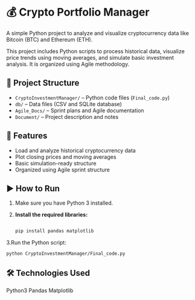 # 💰 Crypto Portfolio Manager

A simple Python project to analyze and visualize cryptocurrency data like Bitcoin (BTC) and Ethereum (ETH).

This project includes Python scripts to process historical data, visualize price trends using moving averages, and simulate basic investment analysis. It is organized using Agile methodology.


## 📁 Project Structure

- `CryptoInvestmentManager/` – Python code files (`Final_code.py`)
- `db/` – Data files (CSV and SQLite database)
- `Agile_Docs/` – Sprint plans and Agile documentation
- `Document/` – Project description and notes


## 🚀 Features

- Load and analyze historical cryptocurrency data
- Plot closing prices and moving averages
- Basic simulation-ready structure
- Organized using Agile sprint structure


## ▶️ How to Run

1. Make sure you have Python 3 installed.

2. **Install the required libraries:**
   ```bash
   
   pip install pandas matplotlib
   
3.Run the Python script:
    
    python CryptoInvestmentManager/Final_code.py

## 🛠 Technologies Used

Python3
Pandas
Matplotlib
